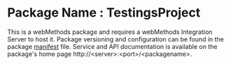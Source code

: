 # Package Name : TestingsProject
This is a webMethods package and requires a webMethods Integration Server to host it. Package versioning and configuration can be found in the package [manifest](./TestingsProject/manifest.v3) file. Service and API documentation is available on the package's home page http://&lt;server&gt;:&lt;port&gt;/&lt;packagename>.